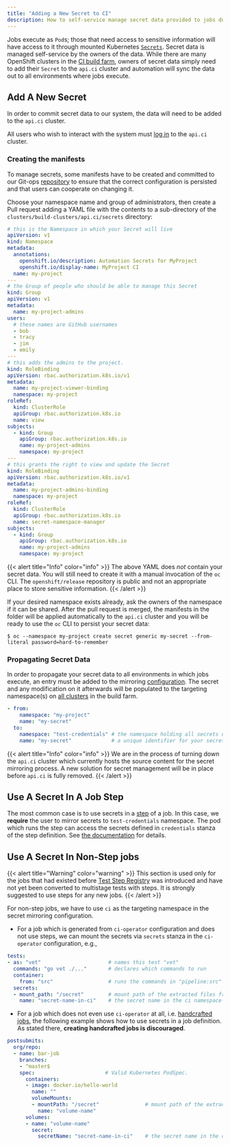 ```yaml
---
title: "Adding a New Secret to CI"
description: How to self-service manage secret data provided to jobs during execution.
---
```


Jobs execute as `Pod`s; those that need access to sensitive information will have access to it through mounted Kubernetes
[`Secrets`](https://kubernetes.io/docs/concepts/configuration/secret/). Secret data is managed self-service by the owners
of the data. While there are many OpenShift clusters in the [CI build farm](/docs/getting-started/useful-links/#clusters),
owners of secret data simply need to add their `Secret` to the `api.ci` cluster and automation will sync the data out to
all environments where jobs execute.

## Add A New Secret

In order to commit secret data to our system, the data will need to be added to the `api.ci` cluster.

All users who wish to interact with the system must [log in](/docs/how-tos/use-registries-in-build-farm/#how-do-i-log-in-to-pull-images-that-require-authentication)
to the `api.ci` cluster.

### Creating the manifests

To manage secrets, some manifests have to be created and committed to our Git-ops
[repository](https://github.com/openshift/release) to ensure that the correct configuration is persisted and that users
can cooperate on changing it.

Choose your namespace name and group of administrators, then create a Pull request adding a YAML file with the contents
to a sub-directory of the `clusters/build-clusters/api.ci/secrets` directory:

```yaml
# this is the Namespace in which your Secret will live
apiVersion: v1
kind: Namespace
metadata:
  annotations:
    openshift.io/description: Automation Secrets for MyProject
    openshift.io/display-name: MyProject CI
  name: my-project
---
# the Group of people who should be able to manage this Secret
kind: Group
apiVersion: v1
metadata:
  name: my-project-admins
users:
  # these names are GitHub usernames
  - bob
  - tracy
  - jim
  - emily
---
# this adds the admins to the project.
kind: RoleBinding
apiVersion: rbac.authorization.k8s.io/v1
metadata:
  name: my-project-viewer-binding
  namespace: my-project
roleRef:
  kind: ClusterRole
  apiGroup: rbac.authorization.k8s.io
  name: view
subjects:
  - kind: Group
    apiGroup: rbac.authorization.k8s.io
    name: my-project-admins
    namespace: my-project
---
# this grants the right to view and update the Secret
kind: RoleBinding
apiVersion: rbac.authorization.k8s.io/v1
metadata:
  name: my-project-admins-binding
  namespace: my-project
roleRef:
  kind: ClusterRole
  apiGroup: rbac.authorization.k8s.io
  name: secret-namespace-manager
subjects:
  - kind: Group
    apiGroup: rbac.authorization.k8s.io
    name: my-project-admins
    namespace: my-project
```

{{< alert title="Info" color="info" >}}
The above YAML does _not_ contain your secret data. You will still need to create it with a manual invocation
of the `oc` CLI. The `openshift/release` repository is public and not an appropriate place to store sensitive information.
{{< /alert >}}

If your desired namespace exists already, ask the owners of the namespace if it can be shared. After the pull request is
merged, the manifests in the folder will be applied automatically to the `api.ci` cluster and you will be ready to use
the `oc` CLI to persist your secret data:

```shell
$ oc --namespace my-project create secret generic my-secret --from-literal password=hard-to-remember
```


### Propagating Secret Data

In order to propagate your secret data to all environments in which jobs execute, an entry must be added to the mirroring
[configuration](https://github.com/openshift/release/tree/master/core-services/secret-mirroring/_mapping.yaml). The secret
and any modification on it afterwards will be populated to the targeting namespace(s) on [all clusters](/docs/getting-started/useful-links/#clusters)
in the build farm.

```yaml
- from:
    namespace: "my-project"
    name: "my-secret"
  to:
    namespace: "test-credentials" # the namespace holding all secrets used in a step
    name: "my-secret"             # a unique identifier for your secret
```

{{< alert title="Info" color="info" >}}
We are in the process of turning down the `api.ci` cluster which currently hosts the source content for the
secret mirroring process. A new solution for secret management will be in place before `api.ci` is fully removed.
{{< /alert >}}

## Use A Secret In A Job Step

The most common case is to use secrets in a [step](/docs/architecture/step-registry/#step) of a job. In this case, we
**require** the user to mirror secrets to `test-credentials` namespace. The pod which runs the step can access the secrets
defined in `credentials` stanza of the step definition. See [the documentation](https://docs.ci.openshift.org/docs/architecture/step-registry/#injecting-custom-credentials)
for details.

## Use A Secret In Non-Step jobs

{{< alert title="Warning" color="warning" >}}
This section is used only for the jobs that had existed before [Test Step Registry](/docs/architecture/step-registry/)
was introduced and have not yet been converted to multistage tests with steps. It is strongly suggested to use steps for
any new jobs.
{{< /alert >}}

For non-step jobs, we have to use `ci` as the targeting namespace in the secret mirroring configuration.

* For a job which is generated from `ci-operator` configuration and does not use steps, we can mount the secrets via
  `secrets` stanza in the `ci-operator` configuration, e.g.,

```yaml
tests:
- as: "vet"                      # names this test "vet"
  commands: "go vet ./..."       # declares which commands to run
  container:
    from: "src"                  # runs the commands in "pipeline:src"
  secrets:
  - mount_path: "/secret"        # mount path of the extracted files from the secret
    name: "secret-name-in-ci"    # the secret name in the ci namespace
```

* For a job which does not even use `ci-operator` at all, i.e. [handcrafted jobs](/docs/how-tos/contributing-openshift-release/#handcrafted-jobs),
  the following example shows how to use secrets in a job definition. As stated there, **creating handcrafted jobs is discouraged**.

```yaml
postsubmits:
  org/repo:
  - name: bar-job
    branches:
    - ^master$
    spec:                       # Valid Kubernetes PodSpec.
      containers:
      - image: docker.io/hello-world
        name: ""
        volumeMounts:
        - mountPath: "/secret"               # mount path of the extracted files from the secret
          name: "volume-name"
      volumes:
      - name: "volume-name"
        secret:
          secretName: "secret-name-in-ci"    # the secret name in the ci namespace
```
